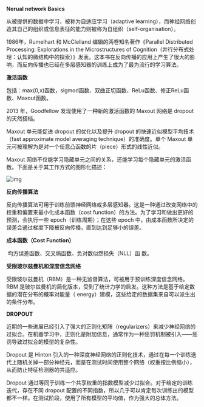 **Nerual network Basics**

从被提供的数据中学习，被称为自适应学习（adaptive learning），而神经网络创造其自己的组织或信息表征的能力则被称为自组织（self-organisation）。 

1986年，Rumelhart 和 McClelland 编辑的两卷知名著作《Parallel Distributed Processing: Explorations in the Microstructures of Cognition（并行分布式处理：认知的微结构中的探索）》发表。这本书在反向传播的应用上产生了很大的影响，而反向传播也已经在多层感知器的训练上成为了最为流行的学习算法。 



**激活函数**

​	包括：max(0,x)函数，sigmod函数、双曲正切函数、ReLu函数、修正ReLu函数、Maxout函数。

2013 年，Goodfellow 发现使用了一种新的激活函数的 Maxout 网络是 dropout 的天然搭档。

Maxout 单元能促进 dropout 的优化以及提升 dropout 的快速近似模型平均技术（fast approximate model averaging technique）的准确度。单个 Maxout 单元可被理解为是对一个任意凸函数的片（piece）形式的线性近似。

Maxout 网络不仅能学习隐藏单元之间的关系，还能学习每个隐藏单元的激活函数。下面是关于其工作方式的图形化描述： 

![img](C:\project\blog\assets\640) 



**反向传播算法**

​	反向传播算法可用于训练前馈神经网络或多层感知器。这是一种通过改变网络中的权重和偏置来最小化成本函数（cost function）的方法。为了学习和做出更好的预测，会执行一些 epoch（训练周期）；在这些 epoch 中，由成本函数所决定的误差会通过梯度下降被反向传播，直到达到足够小的误差。



**成本函数（Cost Function）** 

​	均方误差函数、交叉熵函数、负对数似然损失（NLL）函 数。



**受限玻尔兹曼机和深度信念网络** 

​	受限玻尔兹曼机（RBM）是一种无监督算法，可被用于预训练深度信念网络。RBM 是玻尔兹曼机的简化版本，受到了统计力学的启发。这种方法是基于给定数据的潜在分布的概率对能量（ energy）建模，这些给定的数据集来自可以派生出的条件分布。 



**DROPOUT**

近期的一些进展已经引入了强大的正则化矩阵（regularizers）来减少神经网络的过拟合。在机器学习中，正则化是附加信息，通常作为一种惩罚机制被引入——惩罚导致过拟合的模型的复杂性。

Dropout 是 Hinton 引入的一种深度神经网络的正则化技术，通过在每一个训练迭代上随机关掉一部分神经元，而是在测试时间使用整个网络（权重按比例缩小），从而防止特征检测器的共适应。

Dropout 通过等同于训练一个共享权重的指数模型减少过拟合。对于给定的训练迭代，存在不同 dropout 配置的不同指数，所以几乎可以肯定每次训练出的模型都不一样。在测试阶段，使用了所有模型的平均值，作为强大的总体方法。